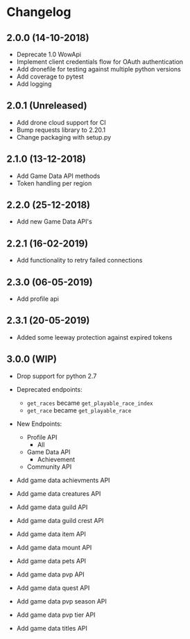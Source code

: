 # Changelog

## 2.0.0 (14-10-2018)

* Deprecate 1.0 WowApi
* Implement client credentials flow for OAuth authentication
* Add dronefile for testing against multiple python versions
* Add coverage to pytest
* Add logging

## 2.0.1 (Unreleased)

* Add drone cloud support for CI
* Bump requests library to 2.20.1
* Change packaging with setup.py

## 2.1.0 (13-12-2018)

* Add Game Data API methods
* Token handling per region

## 2.2.0 (25-12-2018)

* Add new Game Data API's

## 2.2.1 (16-02-2019)

* Add functionality to retry failed connections

## 2.3.0 (06-05-2019)

* Add profile api

## 2.3.1 (20-05-2019)

* Added some leeway protection against expired tokens

## 3.0.0 (WIP)

* Drop support for python 2.7
* Deprecated endpoints:
    * `get_races` became `get_playable_race_index`
    * `get_race` became `get_playable_race`
* New Endpoints:
    * Profile API
        * All
    * Game Data API
        * Achievement
    * Community API

* Add game data achievments API
* Add game data creatures API
* Add game data guild API
* Add game data guild crest API
* Add game data item API
* Add game data mount API
* Add game data pets API
* Add game data pvp API
* Add game data quest API
* Add game data pvp season API
* Add game data pvp tier API
* Add game data titles API
